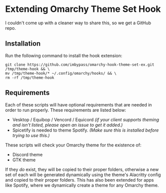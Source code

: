 # Extending Omarchy Theme Set Hook

I couldn't come up with a cleaner way to share this, so we get a GitHub repo.

## Installation
Run the following command to install the hook extension:
```
git clone https://github.com/imbypass/omarchy-hook-theme-set-ex.git /tmp/theme-hook && \
mv /tmp/theme-hook/* ~/.config/omarchy/hooks/ && \
rm -rf /tmp/theme-hook
```

## Requirements
Each of these scripts will have optional requirements that are needed in order to run properly. These requirements are listed below:
- Vesktop / Equibop / Vencord / Equicord *(if your client supports theming and isn't listed, please open an issue to get it added.)*
- Spicetify is needed to theme Spotify. *(Make sure this is installed before trying to use this.)*

These scripts will check your Omarchy theme for the existence of:
- Discord theme
- GTK theme

If they *do* exist, they will be copied to their proper folders, otherwise a new set of each will be
generated dynamically using the theme's Alacritty config and copied to their proper folders.
This has also been extended for apps like Spotify, where we dynamically create a theme for any Omarchy theme.
